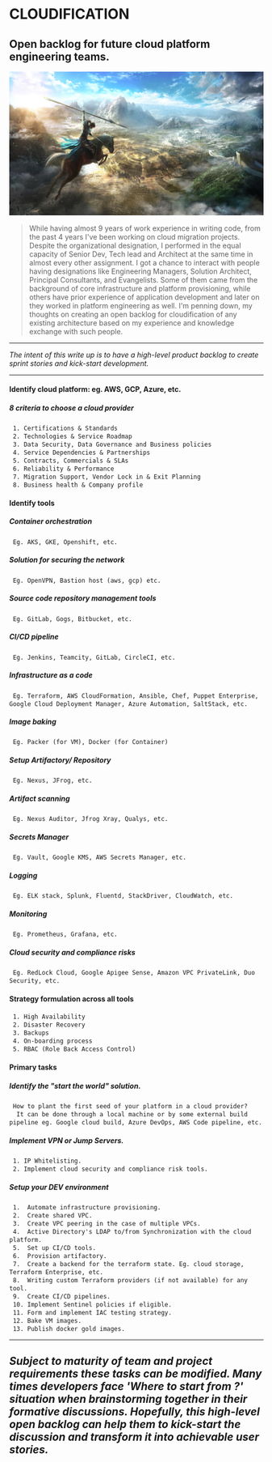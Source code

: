 # CLOUDIFICATION
## Open backlog for future cloud platform engineering teams.

![Dynasty Warriors - Landscape, Army, Horse, Spear](image.jpg)

> While having almost 9 years of work experience in writing code, from the past 4 years I've been working on cloud migration projects. 
  Despite the organizational designation, I performed in the equal capacity of Senior Dev, Tech lead and Architect at the same time in almost every other assignment. 
  I got a chance to interact with people having designations like Engineering Managers, Solution Architect, Principal Consultants, and Evangelists. 
  Some of them came from the background of core infrastructure and platform provisioning, while others have prior experience of application development and later on they worked in platform engineering as well. I'm penning down, my thoughts on creating an open backlog for cloudification of any existing architecture 
  based on my experience and knowledge exchange with such people.

---
*The intent of this write up is to have a high-level product backlog to create sprint stories and kick-start development.*

---
#### Identify cloud platform: eg. AWS, GCP, Azure, etc.
  ##### 8 criteria to choose a cloud provider 
     1. Certifications & Standards
     2. Technologies & Service Roadmap
     3. Data Security, Data Governance and Business policies
     4. Service Dependencies & Partnerships
     5. Contracts, Commercials & SLAs
     6. Reliability & Performance
     7. Migration Support, Vendor Lock in & Exit Planning
     8. Business health & Company profile


#### Identify tools
  ##### Container orchestration 
     Eg. AKS, GKE, Openshift, etc.
  ##### Solution for securing the network
     Eg. OpenVPN, Bastion host (aws, gcp) etc.  
  ##### Source code repository management tools
     Eg. GitLab, Gogs, Bitbucket, etc.
  ##### CI/CD pipeline
     Eg. Jenkins, Teamcity, GitLab, CircleCI, etc.  
  ##### Infrastructure as a code
     Eg. Terraform, AWS CloudFormation, Ansible, Chef, Puppet Enterprise, Google Cloud Deployment Manager, Azure Automation, SaltStack, etc.
  ##### Image baking
     Eg. Packer (for VM), Docker (for Container)  
  ##### Setup Artifactory/ Repository
     Eg. Nexus, JFrog, etc.
  ##### Artifact scanning
     Eg. Nexus Auditor, Jfrog Xray, Qualys, etc.
  ##### Secrets Manager
     Eg. Vault, Google KMS, AWS Secrets Manager, etc.       
  ##### Logging
     Eg. ELK stack, Splunk, Fluentd, StackDriver, CloudWatch, etc.
  ##### Monitoring
     Eg. Prometheus, Grafana, etc.   
  ##### Cloud security and compliance risks
     Eg. RedLock Cloud, Google Apigee Sense, Amazon VPC PrivateLink, Duo Security, etc.
  
  
#### Strategy formulation across all tools
     1. High Availability 
     2. Disaster Recovery 
     3. Backups 
     4. On-boarding process 
     5. RBAC (Role Back Access Control)
     
#### Primary tasks
  ##### Identify the "start the world" solution. 
     How to plant the first seed of your platform in a cloud provider? 
      It can be done through a local machine or by some external build pipeline eg. Google cloud build, Azure DevOps, AWS Code pipeline, etc.
  ##### Implement VPN or Jump Servers.
     1. IP Whitelisting.
     2. Implement cloud security and compliance risk tools.
  ##### Setup your DEV environment
     1.  Automate infrastructure provisioning.
     2.  Create shared VPC.
     3.  Create VPC peering in the case of multiple VPCs.
     4.  Active Directory's LDAP to/from Synchronization with the cloud platform.
     5.  Set up CI/CD tools.
     6.  Provision artifactory.
     7.  Create a backend for the terraform state. Eg. cloud storage, Terraform Enterprise, etc.
     8.  Writing custom Terraform providers (if not available) for any tool.
     9.  Create CI/CD pipelines.
     10. Implement Sentinel policies if eligible.
     11. Form and implement IAC testing strategy.
     12. Bake VM images.
     13. Publish docker gold images. 

---
*Subject to maturity of team and project requirements these tasks can be modified.
 Many times developers face 'Where to start from ?' situation when brainstorming together in their formative discussions.
 Hopefully, this high-level open backlog can help them to kick-start the discussion and transform it into achievable user stories.*
---